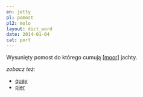 ```yaml
---
en: jetty
pl: pomost
pl2: molo
layout: dict_word
date: 2014-01-04
cat: port
---
```


Wysunięty pomost do którego cumują [[moor](/dict/m/moor.html)] jachty.


*zobacz też:*

* [quay](/dict/q/quay.html)
* [pier](/dict/p/pier.html)